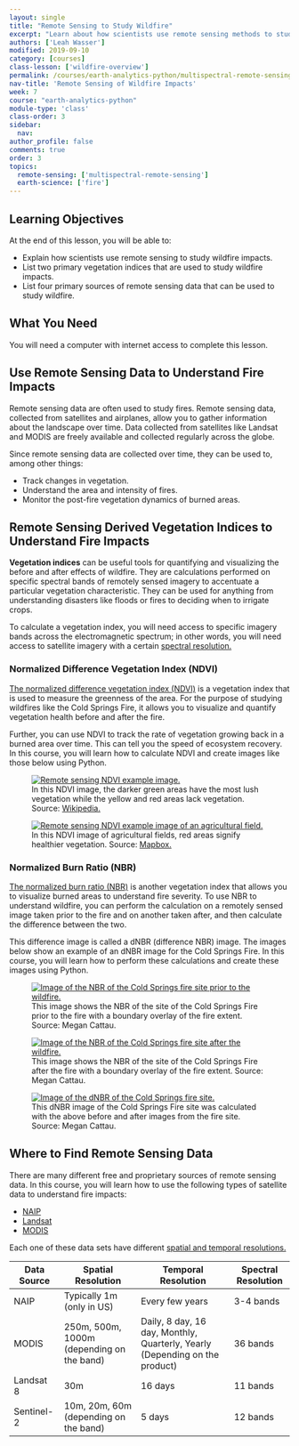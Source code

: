 ```yaml
---
layout: single
title: "Remote Sensing to Study Wildfire"
excerpt: "Learn about how scientists use remote sensing methods to study the impacts of wildfire through calculations of vegetation indices before and after wildfire."
authors: ['Leah Wasser']
modified: 2019-09-10
category: [courses]
class-lesson: ['wildfire-overview']
permalink: /courses/earth-analytics-python/multispectral-remote-sensing-in-python/wildfire-remote-sensing/
nav-title: 'Remote Sensing of Wildfire Impacts'
week: 7
course: "earth-analytics-python"
module-type: 'class'
class-order: 3
sidebar:
  nav:
author_profile: false
comments: true
order: 3
topics:
  remote-sensing: ['multispectral-remote-sensing']
  earth-science: ['fire']
---
```


<div class='notice--success' markdown="1">

## <i class="fa fa-graduation-cap" aria-hidden="true"></i> Learning Objectives

At the end of this lesson, you will be able to:

* Explain how scientists use remote sensing to study wildfire impacts.
* List two primary vegetation indices that are used to study wildfire impacts.
* List four primary sources of remote sensing data that can be used to study wildfire.


## <i class="fa fa-check-square-o fa-2" aria-hidden="true"></i> What You Need

You will need a computer with internet access to complete this lesson.

</div>

## Use Remote Sensing Data to Understand Fire Impacts

Remote sensing data are often used to study fires. Remote sensing data, collected from satellites and airplanes, allow you to gather information about the landscape over time. Data collected from satellites like Landsat and MODIS are freely available and collected regularly across the globe. 

Since remote sensing data are collected over time, they can be used to, among other things:
* Track changes in vegetation.
* Understand the area and intensity of fires.
* Monitor the post-fire vegetation dynamics of burned areas. 

## Remote Sensing Derived Vegetation Indices to Understand Fire Impacts

**Vegetation indices** can be useful tools for quantifying and visualizing the before and after effects of wildfire. They are calculations performed on specific spectral bands of remotely sensed imagery to accentuate a particular vegetation characteristic. They can be used for anything from understanding disasters like floods or fires to deciding when to irrigate crops. 

To calculate a vegetation index, you will need access to specific imagery bands across the electromagnetic spectrum; in other words, you will need access to satellite imagery with a certain <a href="{{ site.url }}/courses/earth-analytics-python/multispectral-remote-sensing-in-python/intro-multispectral-data/">spectral resolution.</a>

### Normalized Difference Vegetation Index (NDVI)

<a href="{{ site.url }}/courses/earth-analytics-python/multispectral-remote-sensing-in-python/vegetation-indices-NDVI-in-python/">The normalized difference vegetation index (NDVI)</a> is a vegetation index that is used to measure the greenness of the area. For the purpose of studying wildfires like the Cold Springs Fire, it allows you to visualize and quantify vegetation health before and after the fire. 

Further, you can use NDVI to track the rate of vegetation growing back in a burned area over time. This can tell you the speed of ecosystem recovery. In this course, you will learn how to calculate NDVI and create images like those below using Python.

<figure>
  <a href="{{ site.url }}/images/courses/earth-analytics/science/cold-springs-fire/remote-sensing-ndvi-example-cold-springs-fire-2.png">
    <img src="{{ site.url }}/images/courses/earth-analytics/science/cold-springs-fire/remote-sensing-ndvi-example-cold-springs-fire-2.png" alt="Remote sensing NDVI example image.">
  </a>
  <figcaption>In this NDVI image, the darker green areas have the most lush vegetation while the yellow and red areas lack vegetation. Source: <a href="https://commons.wikimedia.org/wiki/File:NDVI_062003.png#filelinks" target="_blank">Wikipedia.</a>
  </figcaption>
</figure>

<figure>
  <a href="{{ site.url }}/images/courses/earth-analytics/science/cold-springs-fire/remote-sensing-ndvi-example-cold-springs-fire-1.jpg">
    <img src="{{ site.url }}/images/courses/earth-analytics/science/cold-springs-fire/remote-sensing-ndvi-example-cold-springs-fire-1.jpg" alt="Remote sensing NDVI example image of an agricultural field.">
  </a>
  <figcaption>In this NDVI image of agricultural fields, red areas signify healthier vegetation.  Source: <a href="https://blog.mapbox.com/visualizing-ndvi-for-agriculture-ad35d7c5f27e" target="_blank">Mapbox.</a>
  </figcaption>
</figure>

### Normalized Burn Ratio (NBR)

<a href="{{ site.url }}/courses/earth-analytics-python/multispectral-remote-sensing-modis/normalized-burn-index-dNBR/">The normalized burn ratio (NBR)</a> is another vegetation index that allows you to visualize burned areas to understand fire severity. To use NBR to understand wildfire, you can perform the calculation on a remotely sensed image taken prior to the fire and on another taken after, and then calculate the difference between the two. 

This difference image is called a dNBR (difference NBR) image. The images below show an example of an dNBR image for the Cold Springs Fire. In this course, you will learn how to perform these calculations and create these images using Python.

<figure>
  <a href="{{ site.url }}/images/courses/earth-analytics/science/cold-springs-fire/pre-fire-landsat-nbr-cold-springs-fire.png">
    <img src="{{ site.url }}/images/courses/earth-analytics/science/cold-springs-fire/pre-fire-landsat-nbr-cold-springs-fire.png" alt="Image of the NBR of the Cold Springs fire site prior to the wildfire.">
  </a>
  <figcaption>This image shows the NBR of the site of the Cold Springs Fire prior to the fire with a boundary overlay of the fire extent. Source: Megan Cattau.
  </figcaption>
</figure>

<figure>
  <a href="{{ site.url }}/images/courses/earth-analytics/science/cold-springs-fire/post-fire-landsat-nbr-cold-springs-fire.png">
    <img src="{{ site.url }}/images/courses/earth-analytics/science/cold-springs-fire/post-fire-landsat-nbr-cold-springs-fire.png" alt="Image of the NBR of the Cold Springs fire site after the wildfire.">
  </a>
  <figcaption>This image shows the NBR of the site of the Cold Springs Fire after the fire with a boundary overlay of the fire extent. Source: Megan Cattau.
  </figcaption>
</figure>

<figure>
  <a href="{{ site.url }}/images/courses/earth-analytics/science/cold-springs-fire/dnbr-landsat-cold-springs-fire.png">
    <img src="{{ site.url }}/images/courses/earth-analytics/science/cold-springs-fire/dnbr-landsat-cold-springs-fire.png" alt="Image of the dNBR of the Cold Springs fire site.">
  </a>
  <figcaption>This dNBR image of the Cold Springs Fire site was calculated with the above before and after images from the fire site. Source: Megan Cattau.
  </figcaption>
</figure>

## Where to Find Remote Sensing Data

There are many different free and proprietary sources of remote sensing data. In this course, you will learn how to use the following types of satellite data to understand fire impacts:
* <a href="{{ site.url }}/courses/earth-analytics-python/multispectral-remote-sensing-in-python/intro-multispectral-data/">NAIP</a> 
* <a href="{{ site.url }}/courses/earth-analytics-python/multispectral-remote-sensing-in-python/intro-multispectral-data/">Landsat</a> 
* <a href="{{ site.url }}/courses/earth-analytics-python/multispectral-remote-sensing-in-python/intro-multispectral-data/">MODIS</a> 

Each one of these data sets have different <a href="{{ site.url }}/courses/earth-analytics-python/multispectral-remote-sensing-in-python/intro-multispectral-data/">spatial and temporal resolutions.</a> 


| Data Source | Spatial Resolution | Temporal Resolution | Spectral Resolution |
| ------------- |-------------| -------------|-------------|
|NAIP | Typically 1m (only in US) | Every few years | 3-4 bands |
| MODIS |250m, 500m, 1000m (depending on the band) | Daily, 8 day, 16 day, Monthly, Quarterly, Yearly (Depending on the product) | 36 bands |
| Landsat 8 | 30m | 16 days | 11 bands |
Sentinel-2 | 10m, 20m, 60m (depending on the band) | 5 days |12 bands |


